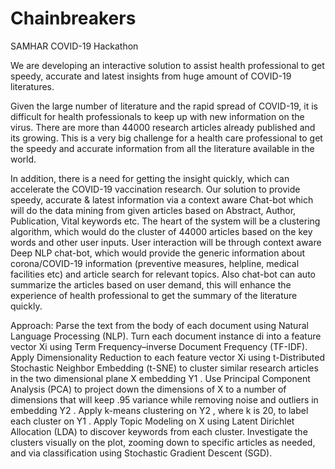 # Chainbreakers
SAMHAR COVID-19 Hackathon

We are developing an interactive solution to assist health professional to get speedy, accurate and latest insights from huge amount of COVID-19 literatures.

Given the large number of literature and the rapid spread of COVID-19, it is difficult for health professionals to keep up with new information on the virus. There are more than 44000 research articles already published and its growing. This is a very big challenge for a health care professional to get the speedy and accurate information from all the literature available in the world.  

In addition, there is a need for getting the insight quickly, which can accelerate the COVID-19 vaccination research. Our solution to provide speedy, accurate & latest information via a context aware Chat-bot which will do the data mining from given articles based on Abstract, Author, Publication, Vital keywords etc. The heart of the system will be a clustering algorithm, which would do the cluster of 44000 articles based on the key words and other user inputs. User interaction will be through context aware Deep NLP chat-bot, which would provide the generic information about corona/COVID-19 information (preventive measures, helpline, medical facilities etc) and article search for relevant topics. Also chat-bot can auto summarize the articles based on user demand, this will enhance the experience of health professional to get the summary of the literature quickly.

 

 Approach:
Parse the text from the body of each document using Natural Language Processing (NLP).
Turn each document instance  di  into a feature vector  Xi  using Term Frequency–inverse Document Frequency (TF-IDF).
Apply Dimensionality Reduction to each feature vector  Xi  using t-Distributed Stochastic Neighbor Embedding (t-SNE) to cluster similar research articles in the two dimensional plane  X  embedding  Y1 .
Use Principal Component Analysis (PCA) to project down the dimensions of  X  to a number of dimensions that will keep .95 variance while removing noise and outliers in embedding  Y2 .
Apply k-means clustering on  Y2 , where  k  is 20, to label each cluster on  Y1 .
Apply Topic Modeling on  X  using Latent Dirichlet Allocation (LDA) to discover keywords from each cluster.
Investigate the clusters visually on the plot, zooming down to specific articles as needed, and via classification using Stochastic Gradient Descent (SGD).